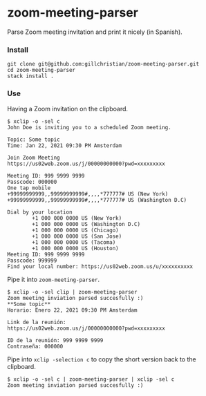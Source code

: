 # zoom-meeting-parser

Parse Zoom meeting invitation and print it nicely (in Spanish).

### Install

```
git clone git@github.com:gillchristian/zoom-meeting-parser.git
cd zoom-meeting-parser
stack install .
```

### Use

Having a Zoom invitation on the clipboard.

```
$ xclip -o -sel c
John Doe is inviting you to a scheduled Zoom meeting.

Topic: Some topic
Time: Jan 22, 2021 09:30 PM Amsterdam

Join Zoom Meeting
https://us02web.zoom.us/j/00000000000?pwd=xxxxxxxxx

Meeting ID: 999 9999 9999
Passcode: 000000
One tap mobile
+99999999999,,99999999999#,,,,*777777# US (New York)
+99999999999,,99999999999#,,,,*777777# US (Washington D.C)

Dial by your location
        +1 000 000 0000 US (New York)
        +1 000 000 0000 US (Washington D.C)
        +1 000 000 0000 US (Chicago)
        +1 000 000 0000 US (San Jose)
        +1 000 000 0000 US (Tacoma)
        +1 000 000 0000 US (Houston)
Meeting ID: 999 9999 9999
Passcode: 999999
Find your local number: https://us02web.zoom.us/u/xxxxxxxxxx
```

Pipe it into `zoom-meeting-parser`.

```
$ xclip -o -sel clip | zoom-meeting-parser
Zoom meeting inviation parsed succesfully :)
**Some topic**
Horario: Enero 22, 2021 09:30 PM Amsterdam

Link de la reunión:
https://us02web.zoom.us/j/00000000000?pwd=xxxxxxxxx

ID de la reunión: 999 9999 9999
Contraseña: 000000
```

Pipe into `xclip -selection c` to copy the short version back to the clipboard.

```
$ xclip -o -sel c | zoom-meeting-parser | xclip -sel c
Zoom meeting inviation parsed succesfully :)
```
